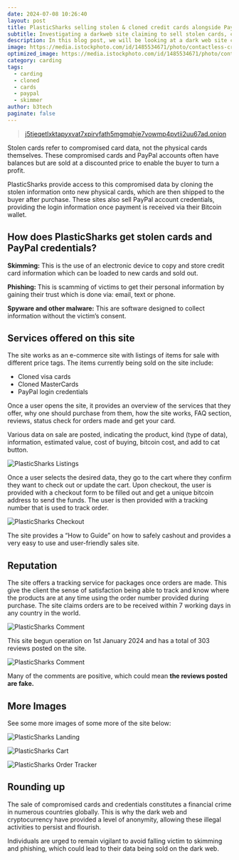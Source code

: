 ```yaml
---
date: 2024-07-08 10:26:40
layout: post
title: PlasticSharks selling stolen & cloned credit cards alongside PayPal credentials
subtitle: Investigating a darkweb site claiming to sell stolen cards, cloned cards and compromised PayPal credentials.
description: In this blog post, we will be looking at a dark web site claiming to sell stolen cards, cloned cards and compromised PayPal credentials.
image: https://media.istockphoto.com/id/1485534671/photo/contactless-credit-card-payment-unrecognizable-people.webp?b=1&s=170667a&w=0&k=20&c=F2O07k-6kdx65UElTyy4skeaMTDjsLvzvgEUBbOhrOU=
optimized_image: https://media.istockphoto.com/id/1485534671/photo/contactless-credit-card-payment-unrecognizable-people.webp?b=1&s=170667a&w=0&k=20&c=F2O07k-6kdx65UElTyy4skeaMTDjsLvzvgEUBbOhrOU=
category: carding
tags:
  - carding
  - cloned
  - cards
  - paypal
  - skimmer
author: b3tech
paginate: false
---
```


> [j5tjeqetlxktapyxvat7xpirvfath5mgmqhje7vowmp4pvtii2uu67ad.onion](https://j5tjeqetlxktapyxvat7xpirvfath5mgmqhje7vowmp4pvtii2uu67ad.onion/)

Stolen cards refer to compromised card data, not the physical cards themselves. These compromised cards and PayPal accounts often have balances but are sold at a discounted price to enable the buyer to turn a profit.

PlasticSharks provide access to this compromised data by cloning the stolen information onto new physical cards, which are then shipped to the buyer after purchase. These sites also sell PayPal account credentials, providing the login information once payment is received via their Bitcoin wallet.


## How does PlasticSharks get stolen cards and PayPal credentials?
**Skimming:**
This is the use of an electronic device to copy and store credit card information which can be loaded to new cards and sold out.

**Phishing:**
This is scamming of victims to get their personal information by gaining their trust which is done via: email, text or phone.

**Spyware and other malware:**
This are software designed to collect information without the victim’s consent.


## Services offered on this site
The site works as an e-commerce site with listings of items for sale with different price tags. The items currently being sold on the site include:

* Cloned visa cards
* Cloned MasterCards
* PayPal login credentials

Once a user opens the site, it provides an overview of the services that they offer, why one should purchase from them, how the site works, FAQ section, reviews, status check for orders made and get your card.

Various data on sale are posted, indicating the product, kind (type of data), information, estimated value, cost of buying, bitcoin cost, and add to cat button.

![PlasticSharks Listings](https://i.postimg.cc/YCb7vvsb/plasticsharksdata.png "PlasticSharks Listings")

Once a user selects the desired data, they go to the cart where they confirm they want to check out or update the cart. Upon checkout, the user is provided with a checkout form to be filled out and get a unique bitcoin address to send the funds. The user is then provided with a tracking number that is used to track order.

![PlasticSharks Checkout](https://i.postimg.cc/7YN8RCww/plasticsharkscheckout.png "PlasticSharks Checkout")

The site provides a “How to Guide” on how to safely cashout and provides a very easy to use and user-friendly sales site.

## Reputation
The site offers a tracking service for packages once orders are made. This give the client the sense of satisfaction being able to track and know where the products are at any time using the order number provided during purchase. The site claims orders are to be received within 7 working days in any country in the world.

![PlasticSharks Comment](https://i.postimg.cc/Njh9dzsW/plasticsharkscomment1.png "PlasticSharks Comment")

This site begun operation on 1st January 2024 and has a total of 303 reviews posted on the site.

![PlasticSharks Comment](https://i.postimg.cc/rsBmYDkS/plasticsharkscomment2.png "PlasticSharks Comment")

Many of the comments are positive, which could mean **the reviews posted are fake.**

## More Images
See some more images of some more of the site below:

![PlasticSharks Landing](https://i.postimg.cc/QtBKRCBq/plasticsharks.png "PlasticSharks Landing")

![PlasticSharks Cart](https://i.postimg.cc/xdpbxMdC/plasticsharkscart.png "PlasticSharks Cart")

![PlasticSharks Order Tracker](https://i.postimg.cc/zfGgF086/plasticsharksordercheck.png "PlasticSharks Order Tracker")


## Rounding up
The sale of compromised cards and credentials constitutes a financial crime in numerous countries globally. This is why the dark web and cryptocurrency have provided a level of anonymity, allowing these illegal activities to persist and flourish. 

Individuals are urged to remain vigilant to avoid falling victim to skimming and phishing, which could lead to their data being sold on the dark web.
